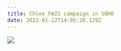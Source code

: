 ```yaml
---
title: Chloe FW21 campaign in SOHO
date: 2022-01-22T14:05:28.129Z
---
```

![](https://ucarecdn.com/201ee591-c933-4e47-ab7f-7e30263e7f4c/)